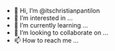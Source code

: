 - 👋 Hi, I’m @itschristianpantilon
- 👀 I’m interested in ...
- 🌱 I’m currently learning ...
- 💞️ I’m looking to collaborate on ...
- 📫 How to reach me ...

<!---
itschristianpantilon/itschristianpantilon is a ✨ special ✨ repository because its `README.md` (this file) appears on your GitHub profile.
You can click the Preview link to take a look at your changes.
--->
